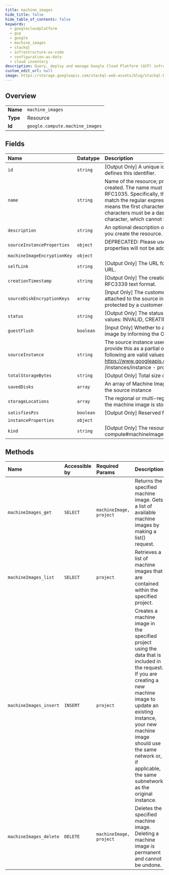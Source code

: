 ```yaml
---
title: machine_images
hide_title: false
hide_table_of_contents: false
keywords:
  - googlecloudplatform
  - gcp
  - google
  - machine_images
  - stackql
  - infrastructure-as-code
  - configuration-as-data
  - cloud inventory
description: Query, deploy and manage Google Cloud Platform (GCP) infrastructure and resources using SQL
custom_edit_url: null
image: https://storage.googleapis.com/stackql-web-assets/blog/stackql-blog-post-featured-image.png
---
```

  
    

## Overview
<table><tbody>
<tr><td><b>Name</b></td><td><code>machine_images</code></td></tr>
<tr><td><b>Type</b></td><td>Resource</td></tr>
<tr><td><b>Id</b></td><td><code>google.compute.machine_images</code></td></tr>
</tbody></table>

## Fields
| Name | Datatype | Description |
|:-----|:---------|:------------|
| `id` | `string` | [Output Only] A unique identifier for this machine image. The server defines this identifier. |
| `name` | `string` | Name of the resource; provided by the client when the resource is created. The name must be 1-63 characters long, and comply with RFC1035. Specifically, the name must be 1-63 characters long and match the regular expression `[a-z]([-a-z0-9]*[a-z0-9])?` which means the first character must be a lowercase letter, and all following characters must be a dash, lowercase letter, or digit, except the last character, which cannot be a dash. |
| `description` | `string` | An optional description of this resource. Provide this property when you create the resource. |
| `sourceInstanceProperties` | `object` | DEPRECATED: Please use compute#instanceProperties instead. New properties will not be added to this field. |
| `machineImageEncryptionKey` | `object` |  |
| `selfLink` | `string` | [Output Only] The URL for this machine image. The server defines this URL. |
| `creationTimestamp` | `string` | [Output Only] The creation timestamp for this machine image in RFC3339 text format. |
| `sourceDiskEncryptionKeys` | `array` | [Input Only] The customer-supplied encryption key of the disks attached to the source instance. Required if the source disk is protected by a customer-supplied encryption key. |
| `status` | `string` | [Output Only] The status of the machine image. One of the following values: INVALID, CREATING, READY, DELETING, and UPLOADING. |
| `guestFlush` | `boolean` | [Input Only] Whether to attempt an application consistent machine image by informing the OS to prepare for the snapshot process. |
| `sourceInstance` | `string` | The source instance used to create the machine image. You can provide this as a partial or full URL to the resource. For example, the following are valid values: - https://www.googleapis.com/compute/v1/projects/project/zones/zone /instances/instance - projects/project/zones/zone/instances/instance  |
| `totalStorageBytes` | `string` | [Output Only] Total size of the storage used by the machine image. |
| `savedDisks` | `array` | An array of Machine Image specific properties for disks attached to the source instance |
| `storageLocations` | `array` | The regional or multi-regional Cloud Storage bucket location where the machine image is stored. |
| `satisfiesPzs` | `boolean` | [Output Only] Reserved for future use. |
| `instanceProperties` | `object` |  |
| `kind` | `string` | [Output Only] The resource type, which is always compute#machineImage for machine image. |
## Methods
| Name | Accessible by | Required Params | Description |
|:-----|:--------------|:----------------|:------------|
| `machineImages_get` | `SELECT` | `machineImage, project` | Returns the specified machine image. Gets a list of available machine images by making a list() request. |
| `machineImages_list` | `SELECT` | `project` | Retrieves a list of machine images that are contained within the specified project. |
| `machineImages_insert` | `INSERT` | `project` | Creates a machine image in the specified project using the data that is included in the request. If you are creating a new machine image to update an existing instance, your new machine image should use the same network or, if applicable, the same subnetwork as the original instance. |
| `machineImages_delete` | `DELETE` | `machineImage, project` | Deletes the specified machine image. Deleting a machine image is permanent and cannot be undone. |
